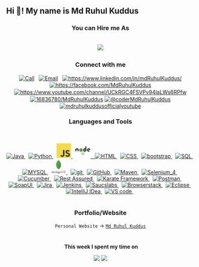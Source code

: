 <div align="center">
 <h2 align="left">Hi 👋! My name is Md Ruhul Kuddus</h2>

<!-- You can use + symbol or %20 to give a space between words -->
<!-- WE WILL chnage https://mdyeamin.netlify.app/ when we create profile -->
 <h3 align="center">You can Hire me As</h3> 

<h2 align="center">
<a href="https://MdRuhulKuddus.netlify.app/"><img src="https://readme-typing-svg.herokuapp.com?lines=Software%20QA+Automation+Engineer+;Functional+Tester%20|%20API+Tester%20|%20Test+Analyst;Mobile+Automation+Engineer;SQE%20|%20SDET%20;&center=true&color=98acf2&width=500&height=50"></a>
</h2>
</div>

<h3 align="center">Connect with me</h3>
<p align="center">
  <a title = "347-653-7214" href="" target="blank"><img align="center" src="https://i.pinimg.com/originals/84/4e/8c/844e8cd4ab26c82286238471f0e5a901.png" alt="Call" height="40" width="40" /></a>
  &nbsp;
  <a title = "mdrhlkdus@gmail.com"  href="" target="blank"><img align="center" src="https://mailmeteor.com/logos/assets/PNG/Gmail_Logo_256px.png" alt="Email" height="30" width="40" /></a>
  &nbsp;
<!-- Use your linkedin account url at href -->
<a title = "LinkedIn" href="https://www.linkedin.com/in/mdRuhulKuddus/" target="blank"><img align="center" src="https://raw.githubusercontent.com/C/github-profile-readme-generator/master/src/images/icons/Social/linked-in-alt.svg" alt="https://www.linkedin.com/in/mdRuhulKuddus/" height="30" width="40" /></a>
<a title = "Facebook" href="https://www.facebook.com/MdRuhulKuddus/" target="blank"><img align="center" src="https://raw.githubusercontent.com/RepoRuhul/github-profile-readme-generator/master/src/images/icons/Social/facebook.svg" alt="https://facebook.com/MdRuhulKuddus" height="30" width="40" /></a>
<a title = "Twitter" href="https://twitter.com/drgreen203" target="blank"><img align="center" src="https://raw.githubusercontent.com/RepoRuhul/github-profile-readme-generator/master/src/images/icons/Social/twitter.svg" alt="https://www.youtube.com/channel/UCkRGC4FSVPv94laLWs6RPfw" height="30" width="40" /></a>
<a href="https://stackoverflow.com/users/6676421/Ruhul" target="blank"><img align="center" src="https://raw.githubusercontent.com/RepoRuhul/github-profile-readme-generator/master/src/images/icons/Social/stack-overflow.svg" alt="16836780/MdRuhulKuddus" height="40" width="40" /></a> 
<a href="https://medium.com/" target="blank"><img align="center" src="https://raw.githubusercontent.com/RepoRuhul/github-profile-readme-generator/master/src/images/icons/Social/medium.svg" alt="@coderMdRuhulKuddus" height="30" width="40" /></a>
<a href="https://www.youtube.com" target="blank"><img align="center" src="https://raw.githubusercontent.com/RepoRuhul/github-profile-readme-generator/master/src/images/icons/Social/youtube.svg" alt="mdruhulkuddusofficialyoutube" height="30" width="40" /></a>
</p>

<h3 align="center">Languages and Tools</h3>
</br>
<p align="center">
  <!--Others-->
  <!-- Java  -->
  <a title = "Java" href="https://www.oracle.com/java/technologies/downloads/" target="_blank"> <img src="https://cdn-icons-png.flaticon.com/512/226/226777.png" alt="Java" height= "40" width="50"/> </a>
      &nbsp;
  <!-- Python -->
<a title = "Python" href="https://www.python.org/" target="_blank"> <img src="https://upload.wikimedia.org/wikipedia/commons/thumb/c/c3/Python-logo-notext.svg/1024px-Python-logo-notext.svg.png" alt="Python " height= "40" width="40"/> </a>
&nbsp;
  <!-- JS -->
<a title = "JavaScript" href="https://www.javascript.com/" target="_blank"> <img src="https://raw.githubusercontent.com/devicons/devicon/master/icons/javascript/javascript-original.svg" alt="javascript" width="40" /> </a> 
  &nbsp; 
 <!-- NodeJS --> 
 <a title = "NodeJS" href="https://nodejs.org/en/" target="_blank"> <img src="https://raw.githubusercontent.com/devicons/devicon/master/icons/nodejs/nodejs-original-wordmark.svg" alt="nodejs" width="40" />
  &nbsp; 
  <!-- HTML -->
  <a title = "HTML" href="https://html.com/" target="_blank"> <img src="https://cdn-icons-png.flaticon.com/512/143/143655.png" alt="HTML" width="40" /> </a>
  &nbsp;
  <!-- CSS -->
  <a title = "CSS" href="https://developer.mozilla.org/en-US/docs/Web/CSS" target="_blank"> <img src="https://cdn4.iconfinder.com/data/icons/social-media-logos-6/512/121-css3-512.png" alt="CSS" width="40" /> </a>
  &nbsp;
   <!-- Bootstrap -->
  <a title = "Bootstrap" href="https://getbootstrap.com/" target="_blank"> <img src="https://getbootstrap.com/docs/5.2/assets/brand/bootstrap-logo-shadow.png" alt="bootstrap"  height= "45" width="50" /> </a>
  &nbsp;
  <!-- SQL  -->
  <a title = "Oracle SQL Developer" href="https://www.oracle.com/database/sqldeveloper/" target="_blank"> <img src="https://upload.wikimedia.org/wikipedia/en/thumb/6/68/Oracle_SQL_Developer_logo.svg/1200px-Oracle_SQL_Developer_logo.svg.png" alt="SQL" width="40"/> </a>
  &nbsp;
  <!-- MYSQL -->
  <a title = "MySQL" href="https://www.mysql.com/" target="_blank"> <img src="https://pngimg.com/uploads/mysql/mysql_PNG23.png" alt="MYSQL" width="40" /> </a>
  &nbsp;
 <!-- MongoDb -->
 <a title= "MongoDB" href="https://www.mongodb.com/" target="_blank"> <img src="https://raw.githubusercontent.com/devicons/devicon/master/icons/mongodb/mongodb-original-wordmark.svg" alt="mongodb" width="40" />  </a> 
  &nbsp; 
  <!-- git -->
  <a title = "Git" href="https://git-scm.com/downloads" target="_blank"> <img src="https://www.vectorlogo.zone/logos/git-scm/git-scm-icon.svg" alt="git" width="40" /> </a>
  &nbsp; 
  <!-- GitHub  -->
  <a title = "Github" href="https://github.com/alnumanqa" target="_blank"> <img src="https://cdn4.iconfinder.com/data/icons/iconsimple-logotypes/512/github-512.png" alt="GitHub" width="40"/> </a> 
  &nbsp;  
  <!--Maven-->
<a title = "Maven" href="https://maven.apache.org/download.cgi" target="_blank"> <img src="https://encrypted-tbn0.gstatic.com/images?q=tbn:ANd9GcRVJzOSI3AtkpYVLkOtbzVJry5wy83535JC2jEh_3og561Cui0BB1QWcz3xpTkWY-vFCXM&usqp=CAU" alt="Maven" width="40"/> </a>
&nbsp;
  <!-- Selenium_4  -->
<a title = "Selenium" href="https://www.selenium.dev/downloads/" target="_blank"> <img src="https://upload.wikimedia.org/wikipedia/commons/thumb/d/d5/Selenium_Logo.png/1200px-Selenium_Logo.png" alt="Selenium_4 " width="40"/> </a>
&nbsp;
  <!-- Cucumber  -->
  <a title= "BDD Cucumber"  href="https://cucumber.io/" target="_blank"> <img src="https://seeklogo.com/images/C/cucumber-logo-D727C551CE-seeklogo.com.png" alt="Cucumber" width="40"/> </a>
  &nbsp;  
  <!-- Rest Assured  -->
   <a title = "Rest-Assured" href="https://rest-assured.io/" target="_blank"> <img src="https://avatars.githubusercontent.com/u/19369327?s=280&v=4" alt="Rest Assured " width="40"/> </a>
   &nbsp;
  <!-- Karate Framework -->
<a title = "Karate" href="https://karatelabs.github.io/karate/karate-core/" target="_blank"> <img src="https://upload.wikimedia.org/wikipedia/commons/thumb/f/f7/Karate_software_logo.svg/1200px-Karate_software_logo.svg.png" alt="Karate Framework " width="40"/> </a>
  &nbsp;
  <!-- Appium 
   <a title = "Appium" href="https://appium.io/" target="_blank"> <img src="https://cdn.testingbot.com/assets/integrations/appium-75e88eb18ca3b2ce63d641547ce06398c8ecd971ed17187c9134c8d205465f18.svg" alt="Appium" width="40"/> </a>
  &nbsp;
   -->
  <!-- Postman  -->
  <a title = "Postman" href="https://www.postman.com/downloads/" target="_blank"> <img src="https://seeklogo.com/images/P/postman-logo-F43375A2EB-seeklogo.com.png" alt="Postman" width="40"/> </a>
  &nbsp;
    <!-- SoapUI  -->
  <a title = "SoapUI" href="https://www.soapui.org/" target="_blank"> <img src="https://cdn.icon-icons.com/icons2/1381/PNG/512/soapui_93772.png" alt="SoapUI" height = "45" width="45"/> </a>
  &nbsp;
  <!-- Jira  -->
   <a title = "JIRA" href="https://www.atlassian.com/software/jira" target="_blank"> <img src="https://symphony.com/wp-content/uploads/2020/12/sd-integrations-logo-jira.png" alt="Jira" width="40"/> </a>
   &nbsp;
   <!--Jenkins-->
<a title = "Jenkins" href="https://www.jenkins.io/" target="_blank"> <img src="https://wiki.jenkins-ci.org/JENKINS/attachments/2916393/57409617.png" alt="Jenkins" width="40"/> </a>
&nbsp;
  <!--Saucslabs-->
 <a title = "Sauce Labs" href="https://saucelabs.com/" target="_blank"> <img src="https://res.cloudinary.com/crunchbase-production/image/upload/c_lpad,f_auto,q_auto:eco,dpr_1/v1479221701/v0d4moz4jx0wultjuxec.png" alt="Saucslabs" width="40"/> </a> 
 &nbsp; 
  <!-- Browserstack  -->
  <a title = "BrowserStack" href="https://www.browserstack.com/"  target="_blank"> <img src="https://cdn.freebiesupply.com/logos/large/2x/browserstack-logo-png-transparent.png" alt="Browserstack" width="40"/> </a>
  &nbsp;
  <!-- SDLC  -->
<!--   <a href="" target="_blank"> <img src="https://t4.ftcdn.net/jpg/05/41/91/07/360_F_541910787_PROoPe5SAXpM1ZQbD0kJtXHDp1pjjfcV.jpg" alt="SDLC" width="40"/> </a>
  &nbsp; -->
  <!-- Eclipse  -->
<a title = "Eclipse" href="https://www.eclipse.org/downloads/" target="_blank"> <img src="https://cdn.freebiesupply.com/logos/large/2x/eclipse-11-logo-svg-vector.svg" alt="Eclipse" width="40"/> </a>
&nbsp;
  <!-- IntelliJ IDea -->
<a title= "IntelliJ IDEA" href="https://www.jetbrains.com/idea/" target="_blank"> <img src="https://upload.wikimedia.org/wikipedia/commons/thumb/9/9c/IntelliJ_IDEA_Icon.svg/1200px-IntelliJ_IDEA_Icon.svg.png" alt="IntelliJ IDea " width="40"/> </a>
&nbsp;
 <!-- VS code  -->
<a title = "VSCode" href="https://code.visualstudio.com/"target="_blank"> <img src="https://upload.wikimedia.org/wikipedia/commons/thumb/9/9a/Visual_Studio_Code_1.35_icon.svg/2048px-Visual_Studio_Code_1.35_icon.svg.png" alt="VS code " width="40"/> </a>
&nbsp;
</p> 


 
<div align="center">
<h1 align="center"></h1>  

<h3>Portfolio/Website</h3>
   
  `Personal Website` -> <a href="#" target="_blank">`Md Ruhul Kuddus`</a>
<div align="center">
<h1 align="center"></h1>  


&nbsp;**This week I spent my time on**

<p align="center">
  <img width="420px" src="https://github-readme-stats.vercel.app/api?username=RepoRuhul&count_private=true&show_icons=true&theme=material-palenight&hide_border=true&bg_color=1F222E" />
  <img width="420px" src="https://github-readme-streak-stats.herokuapp.com?user=RepoRuhul&theme=material-palenight&hide_border=true&fire=C77800&ring=7C2AE8&background=1F222E" />
</p>
